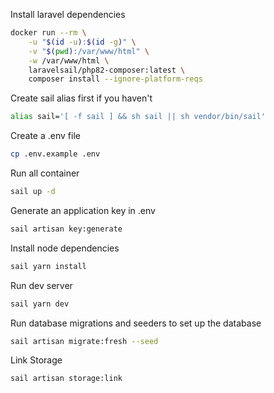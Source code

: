 
Install laravel dependencies

```sh
docker run --rm \
    -u "$(id -u):$(id -g)" \
    -v "$(pwd):/var/www/html" \
    -w /var/www/html \
    laravelsail/php82-composer:latest \
    composer install --ignore-platform-reqs
```

Create sail alias first if you haven't

```sh
alias sail='[ -f sail ] && sh sail || sh vendor/bin/sail'
```

Create a .env file

```sh
cp .env.example .env
```

Run all container

```sh
sail up -d
```

Generate an application key in .env

```sh
sail artisan key:generate
```

Install node dependencies

```sh
sail yarn install
```

Run dev server

```sh
sail yarn dev
```

Run database migrations and seeders to set up the database

```sh
sail artisan migrate:fresh --seed
```

Link Storage

```sh
sail artisan storage:link
```